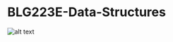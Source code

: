 # BLG223E-Data-Structures
![alt text](https://github.com/yetk1n/BLG223E-Data-Structures/blob/main/image.jpg?raw=true)
